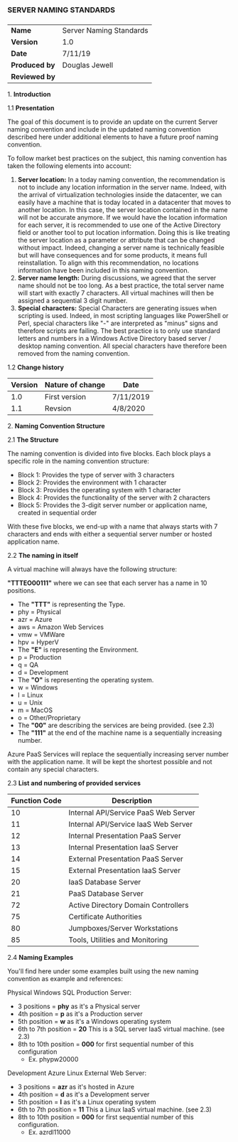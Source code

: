 ###

###

###

###

### SERVER NAMING STANDARDS

###

|||
| --- | --- |
| **Name** | Server Naming Standards |
| **Version** | 1.0 |
| **Date** | 7/11/19 |
| **Produced by** | Douglas Jewell |
| **Reviewed by** |   |
1\. **Introduction**

1.1 **Presentation**

The goal of this document is to provide an update on the current Server naming convention and include in the updated naming convention described here under additional elements to have a future proof naming convention.

To follow market best practices on the subject, this naming convention has taken the following elements into account:

1. **Server location:** In a today naming convention, the recommendation is not to include any location information in the server name.  Indeed, with the arrival of virtualization technologies inside the datacenter, we can easily have a machine that is today located in a datacenter that moves to another location.  In this case, the server location contained in the name will not be accurate anymore.  If we would have the location information for each server, it is recommended to use one of the Active Directory field or another tool to put location information.  Doing this is like treating the server location as a parameter or attribute that can be changed without impact.  Indeed, changing a server name is technically feasible but will have consequences and for some products, it means full reinstallation.  To align with this recommendation, no locations information have been included in this naming convention.
2. **Server name length:** During discussions, we agreed that the server name should not be too long.  As a best practice, the total server name will start with exactly 7 characters.  All virtual machines will then be assigned a sequential 3 digit number.  
3. **Special characters:** Special Characters are generating issues when scripting is used.  Indeed, in most scripting languages like PowerShell or Perl, special characters like &quot;-&quot; are interpreted as &quot;minus&quot; signs and therefore scripts are failing.  The best practice is to only use standard letters and numbers in a Windows Active Directory based server / desktop naming convention.  All special characters have therefore been removed from the naming convention.



1.2 **Change history**

| Version | Nature of change | Date |
| --- | --- | --- |
| 1.0 | First version | 7/11/2019 |
| 1.1 | Revsion  | 4/8/2020  |

2.&nbsp;**Naming Convention Structure**

2.1 **The Structure**

The naming convention is divided into five blocks.  Each block plays a specific role in the naming convention structure:

- Block 1: Provides the type of server with 3 characters
- Block 2: Provides the environment with 1 character
- Block 3: Provides the operating system with 1 character
- Block 4: Provides the functionality of the server with 2 characters
- Block 5: Provides the 3-digit server number or application name, created in sequential order

With these five blocks, we end-up with a name that always starts with 7 characters and ends with either a sequential server number or hosted application name.

2.2 **The naming in itself**

A virtual machine will always have the following structure:

**&quot;TTTEO00111&quot;** where we can see that each server has a name in 10 positions.

-  The **&quot;TTT&quot;** is representing the Type.
  - phy = Physical
  - azr = Azure
  - aws = Amazon Web Services
  - vmw = VMWare
  - hpv = HyperV
-  The **&quot;E&quot;** is representing the Environment.
  - p = Production
  - q = QA
  - d = Development
-  The **&quot;O&quot;** is representing the operating system.
  - w = Windows
  - l = Linux
  - u = Unix
  - m = MacOS
  - o = Other/Proprietary
-  The **&quot;00&quot;** are describing the services are being provided. (see 2.3)
-  The **&quot;111&quot;** at the end of the machine name is a sequentially increasing number.

Azure PaaS Services will replace the sequentially increasing server number with the application name.  It will be kept the shortest possible and not contain any special characters.

2.3  **List and numbering of provided services**

| Function Code | Description |
| --- | --- |
| 10 | Internal API/Service PaaS Web Server |
| 11 | Internal API/Service IaaS Web Server |
| 12 | Internal Presentation PaaS Server |
| 13 | Internal Presentation IaaS Server |
| 14 | External Presentation PaaS Server |
| 15 | External Presentation IaaS Server |
| 20 | IaaS Database Server |
| 21 | PaaS Database Server |
| 72 | Active Directory Domain Controllers |
| 75 | Certificate Authorities |
| 80 | Jumpboxes/Server Workstations |
| 85 | Tools, Utilities and Monitoring |

2.4 **Naming Examples**

You&#39;ll find here under some examples built using the new naming convention as example and references:

Physical Windows SQL Production Server:

- 3 positions = **phy** as it&#39;s a Physical server
- 4th position = **p** as it&#39;s a Production server
- 5th position = **w** as it&#39;s a Windows operating system
- 6th to 7th position = **20** This is a SQL server IaaS virtual machine. (see 2.3)
- 8th to 10th position = **000** for first sequential number of this configuration
  - Ex. phypw20000

Development Azure Linux External Web Server:

- 3 positions = **azr** as it&#39;s hosted in Azure
- 4th position = **d** as it&#39;s a Development server
- 5th position = **l** as it&#39;s a Linux operating system
- 6th to 7th position = **11** This a Linux IaaS virtual machine. (see 2.3)
- 8th to 10th position = **000** for first sequential number of this configuration.
  - Ex. azrdl11000

